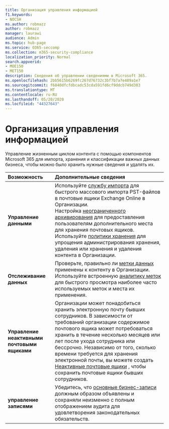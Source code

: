 ```yaml
---
title: Организация управления информацией
f1.keywords:
- NOCSH
ms.author: robmazz
author: robmazz
manager: laurawi
audience: Admin
ms.topic: hub-page
ms.service: O365-seccomp
ms.collection: m365-security-compliance
localization_priority: Normal
search.appverid:
- MOE150
- MET150
description: Сведения об управлении сведениями в Microsoft 365.
ms.openlocfilehash: 2bb5615b6269fc267d76732c3bf7b7a7e489a1e7
ms.sourcegitcommit: f6840dfcfdbcadc53cda591fd6cf9ddcb749d303
ms.translationtype: MT
ms.contentlocale: ru-RU
ms.lasthandoff: 05/20/2020
ms.locfileid: "44327643"
---
```

# <a name="manage-information-governance"></a>Организация управления информацией

 Управление жизненным циклом контента с помощью компонентов Microsoft 365 для импорта, хранения и классификации важных данных бизнеса, чтобы можно было хранить нужные сведения и удалять их.

|**Возможность**|**Дополнительные сведения**|
|:-----|:-----|
| **Управление данными** | Используйте [службу импорта](importing-pst-files-to-office-365.md) для быстрого массового импорта PST-файлов в почтовые ящики Exchange Online в Организации. <br> Настройка [неограниченного архивирования](unlimited-archiving.md) для предоставления пользователям дополнительного места для хранения почтовых ящиков. <br> Используйте [политики хранения](retention-policies.md) для упрощения администрирования хранения, удаления или хранения и удаления контента в Организации. |
| **Отслеживание данных** | Проверьте, правильно ли [метки данных](view-label-activity-for-documents.md) применены к контенту в Организации. <br> Используйте встроенную [аналитику меток](label-analytics.md) для быстрого просмотра наиболее часто используемых меток и места их применения.|
| **Управление неактивными почтовыми ящиками** | Организации может понадобиться хранить электронную почту бывших сотрудников. В зависимости от требований организации содержимое почтового ящика может потребоваться хранить в течение несколько месяцев или лет после ухода сотрудника или бессрочно. Независимо от того, сколько времени требуется для хранения электронной почты, вы можете создать [Неактивные почтовые ящики](inactive-mailboxes-in-office-365.md) , чтобы сохранить почтовые ящики бывших сотрудников.  |
| **управление записями** | Убедитесь, что [основные бизнес-записи](records-management.md) должным образом объявлены и сохраняли неизменно с полным отображением аудита для удовлетворения законодательных обязательств. |
